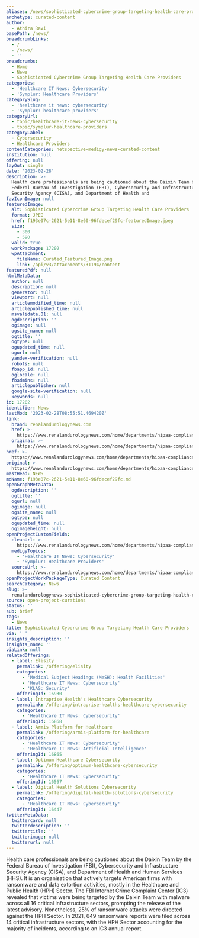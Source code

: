 ```yaml
---
aliases: /news/sophisticated-cybercrime-group-targeting-health-care-providers
archetype: curated-content
author:
  - Athira Ravi
basePath: /news/
breadcrumbLinks:
  - /
  - /news/
  - ''
breadcrumbs:
  - Home
  - News
  - Sophisticated Cybercrime Group Targeting Health Care Providers
categories:
  - 'Healthcare IT News: Cybersecurity'
  - 'Symplur: Healthcare Providers'
categorySlug:
  - 'healthcare it news: cybersecurity'
  - 'symplur: healthcare providers'
categoryUrl:
  - topic/healthcare-it-news-cybersecurity
  - topic/symplur-healthcare-providers
categoryLabel:
  - Cybersecurity
  - Healthcare Providers
contentCategories: netspective-medigy-news-curated-content
institution: null
offering: null
layOut: single
date: '2023-02-28'
description: >-
  Health care professionals are being cautioned about the Daixin Team by the
  Federal Bureau of Investigation (FBI), Cybersecurity and Infrastructure
  Security Agency (CISA), and Department of Health and 
favIconImage: null
featuredImage:
  alt: Sophisticated Cybercrime Group Targeting Health Care Providers
  format: JPEG
  href: f193e07c-2621-5e11-8e60-96fdecef29fc-featuredImage.jpeg
  size:
    - 300
    - 590
  valid: true
  workPackage: 17202
  wpAttachment:
    fileName: Curated_Featured_Image.png
    link: /api/v3/attachments/31194/content
featuredPdf: null
htmlMetaData:
  author: null
  description: null
  generator: null
  viewport: null
  articlemodified_time: null
  articlepublished_time: null
  msvalidate.01: null
  ogdescription: ''
  ogimage: null
  ogsite_name: null
  ogtitle: ''
  ogtype: null
  ogupdated_time: null
  ogurl: null
  yandex-verification: null
  robots: null
  fbapp_id: null
  oglocale: null
  fbadmins: null
  articlepublisher: null
  google-site-verification: null
  keywords: null
id: 17202
identifier: News
lastMod: '2023-02-28T08:55:51.469420Z'
link:
  brand: renalandurologynews.com
  href: >-
    https://www.renalandurologynews.com/home/departments/hipaa-compliance/sophisticated-cybercrime-group-targeting-health-care-providers/
  original: >-
    https://www.renalandurologynews.com/home/departments/hipaa-compliance/sophisticated-cybercrime-group-targeting-health-care-providers/
href: >-
  https://www.renalandurologynews.com/home/departments/hipaa-compliance/sophisticated-cybercrime-group-targeting-health-care-providers/
original: >-
  https://www.renalandurologynews.com/home/departments/hipaa-compliance/sophisticated-cybercrime-group-targeting-health-care-providers/
mastHead: NEWS
mdName: f193e07c-2621-5e11-8e60-96fdecef29fc.md
openGraphMetaData:
  ogdescription: ''
  ogtitle: ''
  ogurl: null
  ogimage: null
  ogsite_name: null
  ogtype: null
  ogupdated_time: null
  ogimageheight: null
openProjectCustomFields:
  cleanUrl: >-
    https://www.renalandurologynews.com/home/departments/hipaa-compliance/sophisticated-cybercrime-group-targeting-health-care-providers/
  medigyTopics:
    - 'Healthcare IT News: Cybersecurity'
    - 'Symplur: Healthcare Providers'
  sourceUrl: >-
    https://www.renalandurologynews.com/home/departments/hipaa-compliance/sophisticated-cybercrime-group-targeting-health-care-providers/
openProjectWorkPackageType: Curated Content
searchCategory: News
slug: >-
  renalandurologynews-sophisticated-cybercrime-group-targeting-health-care-providers
source: open-project-curations
status: ''
sub: brief
tags:
  - News
title: Sophisticated Cybercrime Group Targeting Health Care Providers
via: ' '
insights_description: ''
insights_name: ''
viaLink: null
relatedOfferings:
  - label: Elisity
    permalink: /offering/elisity
    categories:
      - 'Medical Subject Headings (MeSH): Health Facilities'
      - 'Healthcare IT News: Cybersecurity'
      - 'KLAS: Security'
    offeringId: 16930
  - label: Intraprise Health's Healthcare Cybersecurity
    permalink: /offering/intraprise-healths-healthcare-cybersecurity
    categories:
      - 'Healthcare IT News: Cybersecurity'
    offeringId: 16868
  - label: Armis Platform for Healthcare
    permalink: /offering/armis-platform-for-healthcare
    categories:
      - 'Healthcare IT News: Cybersecurity'
      - 'Healthcare IT News: Artificial Intelligence'
    offeringId: 16865
  - label: Optimum Healthcare Cybersecurity
    permalink: /offering/optimum-healthcare-cybersecurity
    categories:
      - 'Healthcare IT News: Cybersecurity'
    offeringId: 16567
  - label: Digital Health Solutions Cybersecurity
    permalink: /offering/digital-health-solutions-cybersecurity
    categories:
      - 'Healthcare IT News: Cybersecurity'
    offeringId: 16447
twitterMetaData:
  twittercard: null
  twitterdescription: ''
  twittertitle: ''
  twitterimage: null
  twitterurl: null
---
```

<p>Health care professionals are being cautioned about the Daixin Team by the Federal Bureau of Investigation (FBI), Cybersecurity and Infrastructure Security Agency (CISA), and Department of Health and Human Services (HHS). It is an organisation that actively targets American firms with ransomware and data extortion activities, mostly in the Healthcare and Public Health (HPH) Sector. The FBI Internet Crime Complaint Center (IC3) revealed that victims were being targeted by the Daixin Team with malware across all 16 critical infrastructure sectors, prompting the release of the latest advisory. Nonetheless, 25% of ransomware attacks were directed against the HPH Sector. In 2021, 649 ransomware reports were filed across 14 critical infrastructure sectors, with the HPH Sector accounting for the majority of incidents, according to an IC3 annual report.</p>